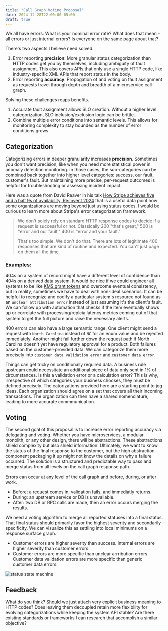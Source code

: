 ```yaml
---
title: "Call Graph Voting Proposal"
date: 2024-12-28T22:00:00-05:00
draft: true
---
```


We all have errors.  What is your nominal error rate?  What does that mean - all errors or just internal errors?  Is everyone on the same page about that?

There's two aspects I believe need solved.
1. Error reporting **precision**: More granular status categorization than HTTP codes get you by themselves, including ambiguity of fault assignment.  This also covers APIs that only use a single HTTP code, like industry-specific XML APIs that report status in the body.
2. Error reporting **accuracy**: Propogation of and voting on fault assignment as requests travel through depth and breadth of a microservice call graph.

Solving these challenges reaps benefits.
1. Accurate fault assignment allows SLO creation.  Without a higher level categorization, SLO inclusion/exclusion logic can be brittle.
2. Combine multiple error conditions into semantic levels.  This allows for monitoring complexity to stay bounded as the number of error conditions grows.

<!-- Finalize: categorization vs classification.  Is classification more "fixed" in terms of buckets? -->
## Categorization
Categorizing errors in deeper granularity increases **precision**.  Sometimes you don't want precision, like when you need more statistical power in anomaly detection monitoring.  In those cases, the sub-categories can be combined back together into higher level categories: success, our fault, customer's fault.  But maintaining more precise, per-request outcomes is helpful for troubleshooting or assessing incident impact.

Here was a quote from David Reaver in his talk [How Stripe achieves five and a half 9s of availability, Re:Invent 2024](https://youtu.be/7vn49exuYxo?t=1576) that is a useful data point how some organizations are moving beyond just using status codes.  I would be curious to learn more about Stripe's error categorization framework.

> We don't solely rely on standard HTTP response codes to decide if a request is successful or not.  Classically 200 "that's great," 500 is "error and our fault," 400 is "error and your fault."
> 
>  That's too simple.  We don't do that.  There are lots of legitimate 400 responses that are kind of routine and expected.  You can't just page on them all the time.

### Examples:
404s on a system of record might have a different level of confidence than 404s on a derived data system.  It would be nice if we could engineer all systems to be like [KMS grant tokens](https://docs.aws.amazon.com/kms/latest/developerguide/using-grant-token.html) and overcome eventual consistency, but in reality, sometimes we have to deal with non-ideal scenarios.  It can be helpful to recognize and codify a particular system's resource not found as an `unclear attribution error` instead of just assuming it's the client's fault.  We can follow up with automation that checks if the item eventually shows up or correlate with processing/replcia latency metrics coming out of that system to get the full picture and raise the necessary alerts.

400 errors can also have a large semantic range.  One client might send a request with `North Carolina` instead of `NC` for an enum value and be rejected immediately. Another might fail further down the request path if North Carolina doesn't yet have regulatory approval for a product.  Both failures based on the customer-provided data.  We can categorize them more precisely into `customer data validation error` and `customer data error`.

Things can get tricky on conditionally required data.  A business rule upstream could necessitate an additional piece of data only sent in 1% of circumstances.  Is this a validation error or a calculation error?  This is why, irrespective of which categories your business chooses, they must be defined precisely.  The catorizations provided here are a starting point to jog ideas.  Each organization should agree on a set that covers all their incoming transactions.  The organization can then have a shared nomenclature, leading to more accurate commmunication.

## Voting
The second goal of this proposal is to increase error reporting accuracy via delegating and voting.  Whether you have microservices, a modular monolith, or any other design, there will be abstractions.  These abstractions shield complexity but also shield information.  Ultimately, we want to know the status of the final response to the customer, but the high abstraction component packaging it up might not know the details on why a failure occurred.  The solution is a structured and predictable way to pass and merge status from all levels on the call graph response path.

Errors can occur at any level of the call graph and before, during, or after work.
* Before: a request comes in, validation fails, and immediatly returns.
* During: an upstream service or DB is unavailable.
* After: two DB or RPC calls are made, then an error occurs merging the results.

We need a voting algorithm to merge all reported statuses into a final status.  That final status should primarily favor the highest severity and secondarily specificity.  We can visualize this as settling into local minimums on a response surface graph.
* Customer errors are higher severity than success.  Internal errors are higher severity than customer errors.
* Customer errors are more specific than unclear arrribution errors.  Customer data validation errors are more specific than generic customer data errors.

![status state machine](https://images.danieladamstech.com/2024-status-state-machine.png)

## Feedback
What do you think?  Should we just attach very explicit business meaning to HTTP codes?  Does leaving them decoupled retain more flexibility for evolving categorizations while keeping the system API stable?  Are there existing standards or frameworks I can research that accomplish a similar objective?

